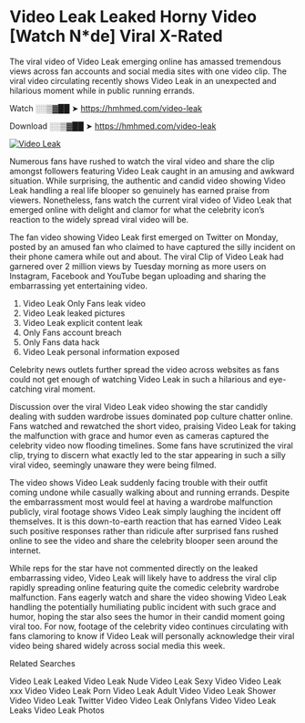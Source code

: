﻿# Video Leak Leaked Horny Video [Watch N*de] Viral X-Rated

The viral video of ﻿Video Leak emerging online has amassed tremendous views across fan accounts and social media sites with one video clip. The viral video circulating recently shows ﻿Video Leak in an unexpected and hilarious moment while in public running errands. 

Watch ░░▒▓██ ➤ https://hmhmed.com/video-leak

Download ░░▒▓██ ➤ https://hmhmed.com/video-leak

[![Video Leak](https://i.imgur.com/dJHk4Zq.gif)](https://hmhmed.com/video-leak)

Numerous fans have rushed to watch the viral video and share the clip amongst followers featuring ﻿Video Leak caught in an amusing and awkward situation. While surprising, the authentic and candid video showing ﻿Video Leak handling a real life blooper so genuinely has earned praise from viewers. Nonetheless, fans watch the current viral video of ﻿Video Leak that emerged online with delight and clamor for what the celebrity icon’s reaction to the widely spread viral video will be.

The fan video showing ﻿Video Leak first emerged on Twitter on Monday, posted by an amused fan who claimed to have captured the silly incident on their phone camera while out and about. The viral Clip of ﻿Video Leak had garnered over 2 million views by Tuesday morning as more users on Instagram, Facebook and YouTube began uploading and sharing the embarrassing yet entertaining video. 

1. ﻿Video Leak Only Fans leak video
2. ﻿Video Leak leaked pictures
3. ﻿Video Leak explicit content leak
4. Only Fans account breach
5. Only Fans data hack
6. ﻿Video Leak personal information exposed

Celebrity news outlets further spread the video across websites as fans could not get enough of watching ﻿Video Leak in such a hilarious and eye-catching viral moment. 

Discussion over the viral ﻿Video Leak video showing the star candidly dealing with sudden wardrobe issues dominated pop culture chatter online. Fans watched and rewatched the short video, praising ﻿Video Leak for taking the malfunction with grace and humor even as cameras captured the celebrity video now flooding timelines. Some fans have scrutinized the viral clip, trying to discern what exactly led to the star appearing in such a silly viral video, seemingly unaware they were being filmed.

The video shows ﻿Video Leak suddenly facing trouble with their outfit coming undone while casually walking about and running errands. Despite the embarrassment most would feel at having a wardrobe malfunction publicly, viral footage shows ﻿Video Leak simply laughing the incident off themselves. It is this down-to-earth reaction that has earned ﻿Video Leak such positive responses rather than ridicule after surprised fans rushed online to see the video and share the celebrity blooper seen around the internet.  

While reps for the star have not commented directly on the leaked embarrassing video, ﻿Video Leak will likely have to address the viral clip rapidly spreading online featuring quite the comedic celebrity wardrobe malfunction. Fans eagerly watch and share the video showing ﻿Video Leak handling the potentially humiliating public incident with such grace and humor, hoping the star also sees the humor in their candid moment going viral too. For now, footage of the celebrity video continues circulating with fans clamoring to know if ﻿Video Leak will personally acknowledge their viral video being shared widely across social media this week.

Related Searches

﻿Video Leak Leaked
﻿Video Leak Nude
﻿Video Leak Sexy Video
﻿Video Leak xxx Video
﻿Video Leak Porn
﻿Video Leak Adult Video
﻿Video Leak Shower Video
﻿Video Leak Twitter Video
﻿Video Leak Onlyfans Video
﻿Video Leak Leaks
﻿Video Leak Photos